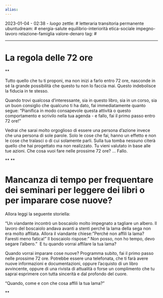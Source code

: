 ```yaml
---
alias: 
---
```

2023-01-04 - 02:38 - *luogo*
zettle: # letteraria transitoria permanente
ubuntudream: # energia-salute equilibrio-interiorità etica-sociale impegno-lavoro relazione-famiglia valore-denaro 
tag: #

---
# La regola delle 72 ore

**

Tutto quello che tu ti proponi, ma non inizi a farlo entro 72 ore, nasconde in sé la grande possibilità che questo tu non lo faccia mai. Questo indebolisce la fiducia in te stesso.

Quando trovi qualcosa d’interessante, sia in questo libro, sia in un corso, sia un buon consiglio che qualcuno ti ha dato, fai immediatamente quanto segue: “Pianifica in modo consapevole questa attività o questo comportamento e scrivilo nella tua agenda - e fallo, fai il primo passo entro 72 ore!”

Vedrai che sarai molto orgoglioso di essere una persona d’azione invece che una persona di sole parole. Solo le cose che fai, hanno un effetto e non le cose che tralasci o di cui solamente parli. Sulla tua tomba nessuno citerà quello che hai progettato ma non realizzato. Tu vieni valutato in base alle tue azioni. Che cosa vuoi fare nelle prossime 72 ore? … Fallo.

**
**  

# Mancanza di tempo per frequentare dei seminari per leggere dei libri o per imparare cose nuove?

Allora leggi la seguente storiella:

“Un viandante incontrò un boscaiolo molto impegnato a tagliare un albero. Il lavoro del boscaiolo andava avanti a stenti perché la lama della sega non era molto affilata. Allora il viandante chiese:”Perché non affili la lama? Faresti meno fatica!” Il boscaiolo rispose:” Non posso, non ho tempo, devo segare l’albero.”  E tu quando vorrai affilare la tua lama?

Quando vorrai imparare cose nuove? Programma subito, fai il primo passo nelle prossime 72 ore. Potrebbe essere una telefonata, che ti farà avere nuove informazioni e documentazioni, oppure l’acquisto di un libro avvincente, oppure di una rivista di attualità o forse un complimento che tu saprai esprimere con tutta sincerità e dal profondo del cuore.

“Quando, come e con che cosa affili la tua lama?”

  
  
**